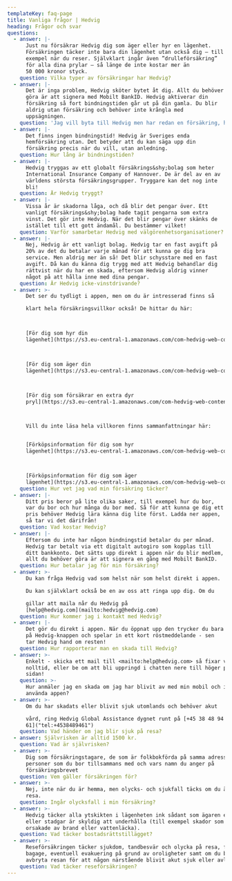 ```yaml
---
templateKey: faq-page
title: Vanliga frågor | Hedvig
heading: Frågor och svar
questions:
  - answer: |-
      Just nu försäkrar Hedvig dig som äger eller hyr en lägenhet.
      Försäkringen täcker inte bara din lägenhet utan också dig – till
      exempel när du reser. Självklart ingår även ”drulleförsäkring”
      för alla dina prylar – så länge de inte kostar mer än
      50 000 kronor styck.
    question: Vilka typer av försäkringar har Hedvig?
  - answer: |-
      Det är inga problem, Hedvig sköter bytet åt dig. Allt du behöver
      göra är att signera med Mobilt BankID. Hedvig aktiverar din
      försäkring så fort bindningstiden går ut på din gamla. Du blir
      aldrig utan försäkring och behöver inte krångla med
      uppsägningen.
    question: 'Jag vill byta till Hedvig men har redan en försäkring, hur gör jag?'
  - answer: |-
      Det finns ingen bindningstid! Hedvig är Sveriges enda
      hemförsäkring utan. Det betyder att du kan säga upp din
      försäkring precis när du vill, utan anledning.
    question: Hur lång är bindningstiden?
  - answer: |-
      Hedvig tryggas av ett globalt försäkrings&shy;bolag som heter
      International Insurance Company of Hannover. De är del av en av
      världens största försäkringsgrupper. Tryggare kan det nog inte
      bli!
    question: Är Hedvig tryggt?
  - answer: |-
      Vissa år är skadorna låga, och då blir det pengar över. Ett
      vanligt försäkrings&shy;bolag hade tagit pengarna som extra
      vinst. Det gör inte Hedvig. När det blir pengar över skänks de
      istället till ett gott ändamål. Du bestämmer vilket!
    question: Varför samarbetar Hedvig med välgörenhetsorganisationer?
  - answer: |-
      Nej, Hedvig är ett vanligt bolag. Hedvig tar en fast avgift på
      20% av det du betalar varje månad för att kunna ge dig bra
      service. Men aldrig mer än så! Det blir schysstare med en fast
      avgift. Då kan du känna dig trygg med att Hedvig behandlar dig
      rättvist när du har en skada, eftersom Hedvig aldrig vinner
      något på att hålla inne med dina pengar.
    question: Är Hedvig icke-vinstdrivande?
  - answer: >-
      Det ser du tydligt i appen, men om du är intresserad finns så

      klart hela försäkringsvillkor också! De hittar du här:



      [För dig som hyr din
      lägenhet](https://s3.eu-central-1.amazonaws.com/com-hedvig-web-content/F%C3%B6rs%C3%A4kringsvillkor+-+Hyresr%C3%A4tt+(Februari+2018).pdf)



      [För dig som äger din
      lägenhet](https://s3.eu-central-1.amazonaws.com/com-hedvig-web-content/F%C3%B6rs%C3%A4kringsvillkor+-+Bostadsr%C3%A4tt+(Februari+2018).pdf)



      [För dig som försäkrar en extra dyr
      pryl](https://s3.eu-central-1.amazonaws.com/com-hedvig-web-content/Hedvigs+fo%CC%88rsa%CC%88kringsvillkor+fo%CC%88r+extra+dyr+pryl.pdf)



      Vill du inte läsa hela villkoren finns sammanfattningar här:


      [Förköpsinformation för dig som hyr
      lägenhet](https://s3.eu-central-1.amazonaws.com/com-hedvig-web-content/F%C3%B6rk%C3%B6psinformation+-+Hyresr%C3%A4tt+(Februari+2018).pdf)



      [Förköpsinformation för dig som äger
      lägenhet](https://s3.eu-central-1.amazonaws.com/com-hedvig-web-content/F%C3%B6rk%C3%B6psinformation+-+Bostadsr%C3%A4tt+(Februari+2018).pdf)
    question: Hur vet jag vad min försäkring täcker?
  - answer: |-
      Ditt pris beror på lite olika saker, till exempel hur du bor,
      var du bor och hur många du bor med. Så för att kunna ge dig ett
      pris behöver Hedvig lära känna dig lite först. Ladda ner appen,
      så tar vi det därifrån!
    question: Vad kostar Hedvig?
  - answer: |-
      Eftersom du inte har någon bindningstid betalar du per månad.
      Hedvig tar betalt via ett digitalt autogiro som kopplas till
      ditt bankkonto. Det sätts upp direkt i appen när du blir medlem,
      allt du behöver göra är att signera en gång med Mobilt BankID.
    question: Hur betalar jag för min försäkring?
  - answer: >-
      Du kan fråga Hedvig vad som helst när som helst direkt i appen.

      Du kan självklart också be en av oss att ringa upp dig. Om du

      gillar att maila når du Hedvig på
      [help@hedvig.com](mailto:hedvig@hedvig.com)
    question: Hur kommer jag i kontakt med Hedvig?
  - answer: |-
      Det gör du direkt i appen. När du öppnat upp den trycker du bara
      på Hedvig-knappen och spelar in ett kort röstmeddelande - sen
      tar Hedvig hand om resten!
    question: Hur rapporterar man en skada till Hedvig?
  - answer: >-
      Enkelt - skicka ett mail till <mailto:help@hedvig.com> så fixar vi det på
      nolltid, eller be om att bli uppringd i chatten nere till höger på denna
      sidan!
    question: >-
      Hur anmäler jag en skada om jag har blivit av med min mobil och inte kan
      använda appen?
  - answer: >-
      Om du har skadats eller blivit sjuk utomlands och behöver akut

      vård, ring Hedvig Global Assistance dygnet runt på [+45 38 48 94
      61]("tel:+4538489461")
    question: Vad händer om jag blir sjuk på resa?
  - answer: Självrisken är alltid 1500 kr.
    question: Vad är självrisken?
  - answer: >-
      Dig som försäkringstagare, de som är folkbokförda på samma adress eller
      personer som du bor tillsammans med och vars namn du anger på
      försäkringsbrevet
    question: Vem gäller försäkringen för?
  - answer: >-
      Nej, inte när du är hemma, men olycks- och sjukfall täcks om du är på
      resa.
    question: Ingår olycksfall i min försäkring?
  - answer: >-
      Hedvig täcker alla ytskikten i lägenheten ink sådant som ägaren enligt lag
      eller stadgar är skyldig att underhålla (till exempel skador som är
      orsakade av brand eller vattenläcka).
    question: Vad täcker bostadsrättstillägget?
  - answer: >-
      Reseförsäkringen täcker sjukdom, tandbesvär och olycka på resa, försenat
      bagage, eventuell evakuering på grund av oroligheter samt om du behöver
      avbryta resan för att någon närstående blivit akut sjuk eller avlidit.
    question: Vad täcker reseförsäkringen?
---
```



